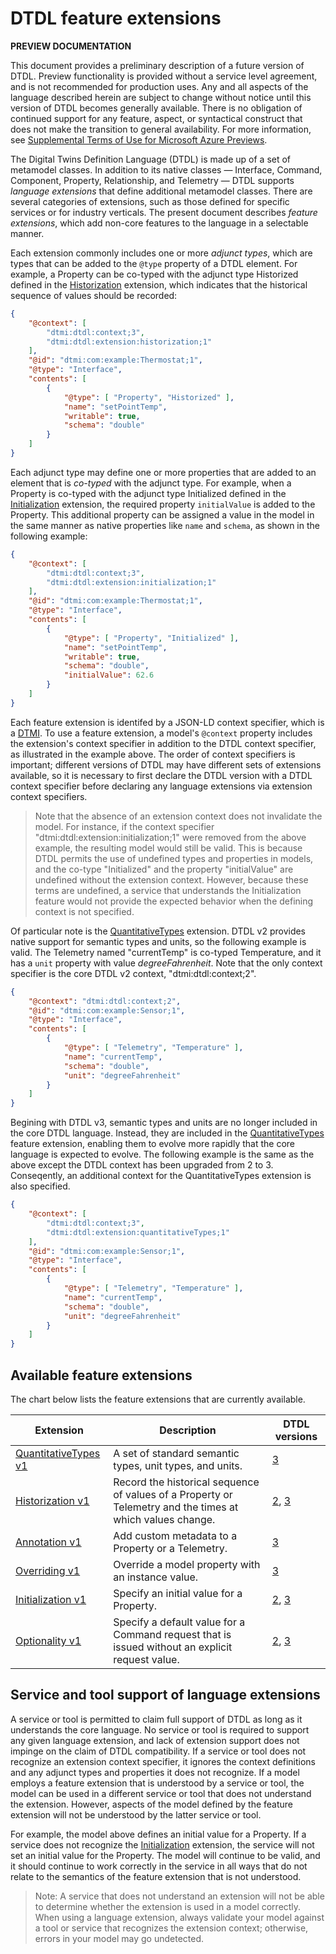 # DTDL feature extensions

**PREVIEW DOCUMENTATION**

This document provides a preliminary description of a future version of DTDL.
Preview functionality is provided without a service level agreement, and is not recommended for production uses.
Any and all aspects of the language described herein are subject to change without notice until this version of DTDL becomes generally available.
There is no obligation of continued support for any feature, aspect, or syntactical construct that does not make the transition to general availability.
For more information, see [Supplemental Terms of Use for Microsoft Azure Previews](https://azure.microsoft.com/en-us/support/legal/preview-supplemental-terms/).

The Digital Twins Definition Language (DTDL) is made up of a set of metamodel classes.
In addition to its native classes &mdash; Interface, Command, Component, Property, Relationship, and Telemetry &mdash; DTDL supports *language extensions* that define additional metamodel classes.
There are several categories of extensions, such as those defined for specific services or for industry verticals.
The present document describes *feature extensions*, which add non-core features to the language in a selectable manner.

Each extension commonly includes one or more *adjunct types*, which are types that can be added to the `@type` property of a DTDL element.
For example, a Property can be co-typed with the adjunct type Historized defined in the [Historization](./DTDL.historization.v1.md) extension, which indicates that the historical sequence of values should be recorded:

```json
{
    "@context": [
        "dtmi:dtdl:context;3",
        "dtmi:dtdl:extension:historization;1"
    ],
    "@id": "dtmi:com:example:Thermostat;1",
    "@type": "Interface",
    "contents": [
        {
            "@type": [ "Property", "Historized" ],
            "name": "setPointTemp",
            "writable": true,
            "schema": "double"
        }
    ]
}
```

Each adjunct type may define one or more properties that are added to an element that is *co-typed* with the adjunct type.
For example, when a Property is co-typed with the adjunct type Initialized defined in the [Initialization](./DTDL.initialization.v1.md) extension, the required property `initialValue` is added to the Property.
This additional property can be assigned a value in the model in the same manner as native properties like `name` and `schema`, as shown in the following example:

```json
{
    "@context": [
        "dtmi:dtdl:context;3",
        "dtmi:dtdl:extension:initialization;1"
    ],
    "@id": "dtmi:com:example:Thermostat;1",
    "@type": "Interface",
    "contents": [
        {
            "@type": [ "Property", "Initialized" ],
            "name": "setPointTemp",
            "writable": true,
            "schema": "double",
            "initialValue": 62.6
        }
    ]
}
```

Each feature extension is identifed by a JSON-LD context specifier, which is a [DTMI](https://github.com/Azure/digital-twin-model-identifier).
To use a feature extension, a model's `@context` property includes the extension's context specifier in addition to the DTDL context specifier, as illustrated in the example above.
The order of context specifiers is important; different versions of DTDL may have different sets of extensions available, so it is necessary to first declare the DTDL version with a DTDL context specifier before declaring any language extensions via extension context specifiers.

> Note that the absence of an extension context does not invalidate the model.
For instance, if the context specifier "dtmi:dtdl:extension:initialization;1" were removed from the above example, the resulting model would still be valid.
This is because DTDL permits the use of undefined types and properties in models, and the co-type "Initialized" and the property "initialValue" are undefined without the extension context.
However, because these terms are undefined, a service that understands the Initialization feature would not provide the expected behavior when the defining context is not specified.

Of particular note is the [QuantitativeTypes](./DTDL.quantitativeTypes.v1.md) extension.
DTDL v2 provides native support for semantic types and units, so the following example is valid.
The Telemetry named "currentTemp" is co-typed Temperature, and it has a `unit` property with value *degreeFahrenheit*.
Note that the only context specifier is the core DTDL v2 context, "dtmi:dtdl:context;2".

```json
{
    "@context": "dtmi:dtdl:context;2",
    "@id": "dtmi:com:example:Sensor;1",
    "@type": "Interface",
    "contents": [
        {
            "@type": [ "Telemetry", "Temperature" ],
            "name": "currentTemp",
            "schema": "double",
            "unit": "degreeFahrenheit"
        }
    ]
}
```

Begining with DTDL v3, semantic types and units are no longer included in the core DTDL language.
Instead, they are included in the [QuantitativeTypes](./DTDL.quantitativeTypes.v1.md) feature extension, enabling them to evolve more rapidly that the core language is expected to evolve.
The following example is the same as the above except the DTDL context has been upgraded from 2 to 3.
Conseqently, an additional context for the QuantitativeTypes extension is also specified.

```json
{
    "@context": [
        "dtmi:dtdl:context;3",
        "dtmi:dtdl:extension:quantitativeTypes;1"
    ],
    "@id": "dtmi:com:example:Sensor;1",
    "@type": "Interface",
    "contents": [
        {
            "@type": [ "Telemetry", "Temperature" ],
            "name": "currentTemp",
            "schema": "double",
            "unit": "degreeFahrenheit"
        }
    ]
}
```

## Available feature extensions

The chart below lists the feature extensions that are currently available.

| Extension | Description | DTDL versions |
| --- | --- | --- |
| [QuantitativeTypes v1](./DTDL.quantitativeTypes.v1.md) | A set of standard semantic types, unit types, and units. | [3](./DTDL.v3.md) |
| [Historization v1](./DTDL.historization.v1.md) | Record the historical sequence of values of a Property or Telemetry and the times at which values change. | [2](../v2/dtdlv2.md), [3](./DTDL.v3.md) |
| [Annotation v1](./DTDL.annotation.v1.md) | Add custom metadata to a Property or a Telemetry. | [3](./DTDL.v3.md) |
| [Overriding v1](./DTDL.overriding.v1.md) | Override a model property with an instance value. | [3](./DTDL.v3.md) |
| [Initialization v1](./DTDL.initialization.v1.md) | Specify an initial value for a Property. | [2](../v2/dtdlv2.md), [3](./DTDL.v3.md) |
| [Optionality v1](./DTDL.optionality.v1.md) | Specify a default value for a Command request that is issued without an explicit request value. | [2](../v2/dtdlv2.md), [3](./DTDL.v3.md) |

## Service and tool support of language extensions

A service or tool is permitted to claim full support of DTDL as long as it understands the core language.
No service or tool is required to support any given language extension, and lack of extension support does not impinge on the claim of DTDL compatibility.
If a service or tool does not recognize an extension context specifier, it ignores the context definitions and any adjunct types and properties it does not recognize.
If a model employs a feature extension that is understood by a service or tool, the model can be used in a different service or tool that does not understand the extension.
However, aspects of the model defined by the feature extension will not be understood by the latter service or tool.

For example, the model above defines an initial value for a Property.
If a service does not recognize the [Initialization](./DTDL.initialization.v1.md) extension, the service will not set an initial value for the Property.
The model will continue to be valid, and it should continue to work correctly in the service in all ways that do not relate to the semantics of the feature extension that is not understood.

> Note: A service that does not understand an extension will not be able to determine whether the extension is used in a model correctly.
When using a language extension, always validate your model against a tool or service that recognizes the extension context; otherwise, errors in your model may go undetected.

